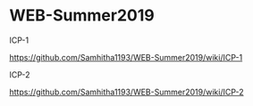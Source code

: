 # WEB-Summer2019
ICP-1

https://github.com/Samhitha1193/WEB-Summer2019/wiki/ICP-1

ICP-2

https://github.com/Samhitha1193/WEB-Summer2019/wiki/ICP-2
